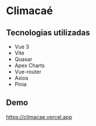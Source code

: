# Climacaé

## Tecnologias utilizadas

- Vue 3
- Vite
- Quasar
- Apex Charts
- Vue-router
- Axios
- Pinia

## Demo

https://climacae.vercel.app
